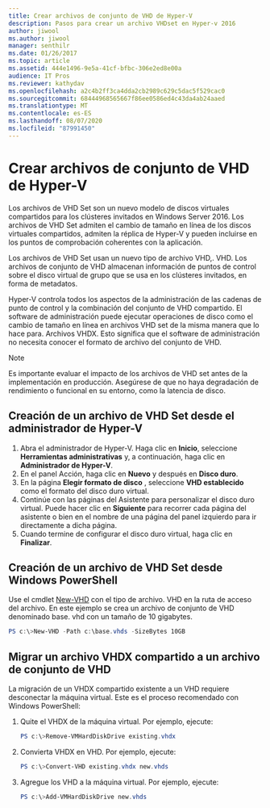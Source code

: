 ```yaml
---
title: Crear archivos de conjunto de VHD de Hyper-V
description: Pasos para crear un archivo VHDset en Hyper-v 2016
author: jiwool
ms.author: jiwool
manager: senthilr
ms.date: 01/26/2017
ms.topic: article
ms.assetid: 444e1496-9e5a-41cf-bfbc-306e2ed8e00a
audience: IT Pros
ms.reviewer: kathydav
ms.openlocfilehash: a2c4b2ff3ca4dda2cb2989c629c5dac5f529cac0
ms.sourcegitcommit: 68444968565667f86ee0586ed4c43da4ab24aaed
ms.translationtype: MT
ms.contentlocale: es-ES
ms.lasthandoff: 08/07/2020
ms.locfileid: "87991450"
---
```

# <a name="create-hyper-v-vhd-set-files"></a>Crear archivos de conjunto de VHD de Hyper-V
Los archivos de VHD Set son un nuevo modelo de discos virtuales compartidos para los clústeres invitados en Windows Server 2016. Los archivos de VHD Set admiten el cambio de tamaño en línea de los discos virtuales compartidos, admiten la réplica de Hyper-V y pueden incluirse en los puntos de comprobación coherentes con la aplicación.

Los archivos de VHD Set usan un nuevo tipo de archivo VHD,. VHD. Los archivos de conjunto de VHD almacenan información de puntos de control sobre el disco virtual de grupo que se usa en los clústeres invitados, en forma de metadatos.

Hyper-V controla todos los aspectos de la administración de las cadenas de punto de control y la combinación del conjunto de VHD compartido. El software de administración puede ejecutar operaciones de disco como el cambio de tamaño en línea en archivos VHD set de la misma manera que lo hace para. Archivos VHDX. Esto significa que el software de administración no necesita conocer el formato de archivo del conjunto de VHD.

> [!NOTE]
> Es importante evaluar el impacto de los archivos de VHD set antes de la implementación en producción. Asegúrese de que no haya degradación de rendimiento o funcional en su entorno, como la latencia de disco.

## <a name="create-a-vhd-set-file-from-hyper-v-manager"></a>Creación de un archivo de VHD Set desde el administrador de Hyper-V

1.  Abra el administrador de Hyper-V. Haga clic en **Inicio**, seleccione **Herramientas administrativas** y, a continuación, haga clic en **Administrador de Hyper-V**.
2.  En el panel Acción, haga clic en **Nuevo** y después en **Disco duro**.
3.  En la página **Elegir formato de disco** , seleccione **VHD establecido** como el formato del disco duro virtual.
4.  Continúe con las páginas del Asistente para personalizar el disco duro virtual. Puede hacer clic en **Siguiente** para recorrer cada página del asistente o bien en el nombre de una página del panel izquierdo para ir directamente a dicha página.
5.  Cuando termine de configurar el disco duro virtual, haga clic en **Finalizar**.

## <a name="create-a-vhd-set-file-from-windows-powershell"></a>Creación de un archivo de VHD Set desde Windows PowerShell

Use el cmdlet [New-VHD](/powershell/module/hyper-v/new-vhd?view=win10-ps) con el tipo de archivo. VHD en la ruta de acceso del archivo. En este ejemplo se crea un archivo de conjunto de VHD denominado base. vhd con un tamaño de 10 gigabytes.

``` PowerShell
PS c:\>New-VHD -Path c:\base.vhds -SizeBytes 10GB
```

## <a name="migrate-a-shared-vhdx-file-to-a-vhd-set-file"></a>Migrar un archivo VHDX compartido a un archivo de conjunto de VHD

La migración de un VHDX compartido existente a un VHD requiere desconectar la máquina virtual. Este es el proceso recomendado con Windows PowerShell:

1. Quite el VHDX de la máquina virtual. Por ejemplo, ejecute:
   ``` PowerShell
   PS c:\>Remove-VMHardDiskDrive existing.vhdx
   ```

2. Convierta VHDX en VHD. Por ejemplo, ejecute:
   ``` PowerShell
   PS c:\>Convert-VHD existing.vhdx new.vhds
   ```

3. Agregue los VHD a la máquina virtual. Por ejemplo, ejecute:
   ``` PowerShell
   PS c:\>Add-VMHardDiskDrive new.vhds
   ```